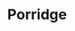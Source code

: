 ---
title: Porridge
metadata:
  course: Breakfast
  title: Porridge
  servings: '1'
ingredients:
- name: cinnamon
  amount: 0.5 tsp
- name: chia seeds
  amount: some
- name: dates
  amount: some
- name: flaxseed
  amount: some
- name: oat milk
  amount: 0.5 cups
- name: raisins
  amount: some
- name: oats
  amount: 0.5 cups
- name: water
  amount: 0.5 cups
cookware:
- name: saucepan
steps:
- description: Grab a saucepan and add the oats, cinnamon, oat milk and water.
- description: Now add some toppings. I use flaxseed, chia seeds, raisins and dates.
- description: Cook on a medium heat, stirring to prevent the porridge from sticking,
    until it's hot and thickened.

---